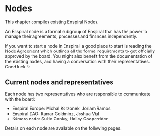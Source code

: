 # Nodes

This chapter compiles existing Enspiral Nodes.

An Enspiral node is a formal subgroup of Enspiral that has the power to manage their agreements, processes and finances independently.

If you want to start a node in Enspiral, a good place to start is reading the [Node Agreement](/agreements/nodes) which outlines all the formal requirements to get officially approved by the board. You might also benefit from the documentation of the existing nodes, and having a conversation with their representatives. Good luck ✨

## Current nodes and representatives

Each node has two representatives who are responsible to communicate with the board:

- Enspiral Europe: Michal Korzonek, Joriam Ramos
- Enspiral DAO: Itamar Goldminz, Joshua Vial
- Kūmara node: Sukie Conley, Hailey Cooperrider 

Details on each node are available on the following pages.
